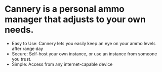 # Cannery is a personal ammo manager that adjusts to your own needs.

* Easy to Use: Cannery lets you easily keep an eye on your ammo levels after range day
* Secure: Self-host your own instance, or use an instance from someone you trust.
* Simple: Access from any internet-capable device